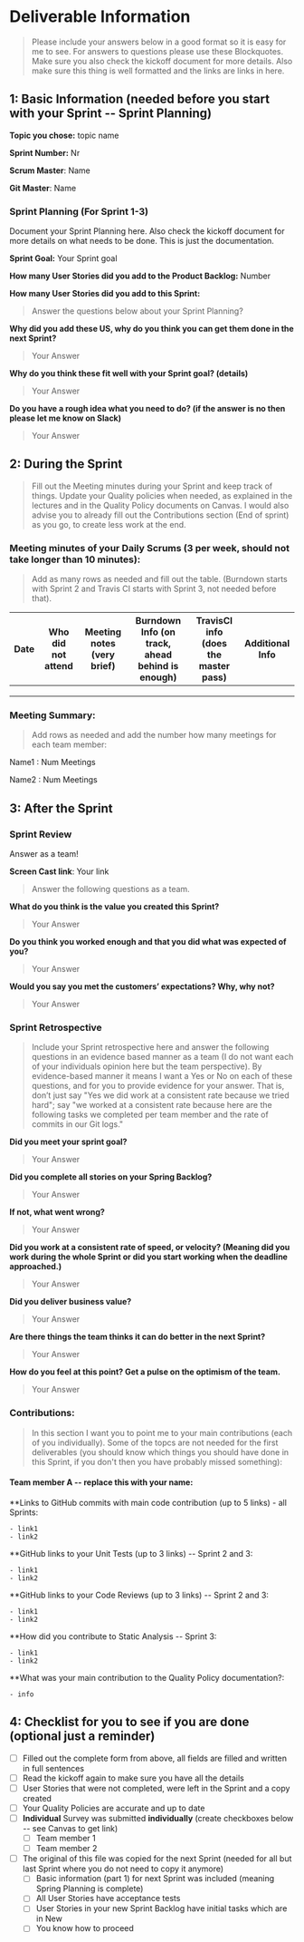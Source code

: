 # Deliverable Information

> Please include your answers below in a good format so it is easy for me to see. For answers to
> questions please use these Blockquotes. Make sure you also check the kickoff document for more
> details. Also make sure this thing is well formatted and the links are links in here.

## 1: Basic Information (needed before you start with your Sprint -- Sprint Planning)

**Topic you chose:** topic name

**Sprint Number:** Nr

**Scrum Master**: Name

**Git Master**: Name

### Sprint Planning (For Sprint 1-3)

Document your Sprint Planning here. Also check the kickoff document for more details on what needs
to be done. This is just the documentation.

**Sprint Goal:** Your Sprint goal

**How many User Stories did you add to the Product Backlog:**  Number

**How many User Stories did you add to this Sprint:**
> Answer the questions below about your Sprint Planning?

**Why did you add these US, why do you think you can get them done in the next Sprint?**

> Your Answer

**Why do you think these fit well with your Sprint goal? (details)**

> Your Answer

**Do you have a rough idea what you need to do? (if the answer is no then please let me know on
Slack)**

> Your Answer

## 2: During the Sprint

> Fill out the Meeting minutes during your Sprint and keep track of things. Update your Quality
> policies when needed, as explained in the lectures and in the Quality Policy documents on Canvas.
> I would also advise you to already fill out the Contributions section (End of sprint) as you go, to
> create less work at the end.

### Meeting minutes of your Daily Scrums (3 per week, should not take longer than 10 minutes):

> Add as many rows as needed and fill out the table. (Burndown starts with Sprint 2 and Travis CI
> starts with Sprint 3, not needed before that).

| Date | Who did not attend | Meeting notes (very brief) | Burndown Info (on track, ahead behind is enough) | TravisCI info (does the master pass) | Additional Info |
|------|--------------------|----------------------------|--------------------------------------------------|--------------------------------------|-----------------|
|      |                    |                            |                                                  |                                      |                 |
|      |                    |                            |                                                  |                                      |                 |
|      |                    |                            |                                                  |                                      |                 |

### Meeting Summary:

> Add rows as needed and add the number how many meetings for each team member:

Name1 : Num Meetings

Name2 : Num Meetings

## 3: After the Sprint

### Sprint Review

Answer as a team!

**Screen Cast link**: Your link

> Answer the following questions as a team.

**What do you think is the value you created this Sprint?**

> Your Answer

**Do you think you worked enough and that you did what was expected of you?**

> Your Answer

**Would you say you met the customers’ expectations? Why, why not?**

> Your Answer

### Sprint Retrospective

> Include your Sprint retrospective here and answer the following questions in an evidence based
> manner as a team (I do not want each of your individuals opinion here but the team perspective). By
> evidence-based manner it means I want a Yes or No on each of these questions, and for you to provide
> evidence for your answer. That is, don’t just say "Yes we did work at a consistent rate because we
> tried hard"; say "we worked at a consistent rate because here are the following tasks we completed
> per team member and the rate of commits in our Git logs."

**Did you meet your sprint goal?**

> Your Answer

**Did you complete all stories on your Spring Backlog?**

> Your Answer

**If not, what went wrong?**

> Your Answer

**Did you work at a consistent rate of speed, or velocity? (Meaning did you work during the whole
Sprint or did you start working when the deadline approached.)**

> Your Answer

**Did you deliver business value?**

> Your Answer

**Are there things the team thinks it can do better in the next Sprint?**

> Your Answer

**How do you feel at this point? Get a pulse on the optimism of the team.**

> Your Answer

### Contributions:

> In this section I want you to point me to your main contributions (each of you individually). Some
> of the topcs are not needed for the first deliverables (you should know which things you should have
> done in this Sprint, if you don't then you have probably missed something):

#### Team member A -- replace this with your name:

**Links to GitHub commits with main code contribution (up to 5 links) - all Sprints:

    - link1
    - link2

**GitHub links to your Unit Tests (up to 3 links) -- Sprint 2 and 3:

    - link1
    - link2

**GitHub links to your Code Reviews (up to 3 links) -- Sprint 2 and 3:

    - link1
    - link2

**How did you contribute to Static Analysis -- Sprint 3:

    - link1
    - link2

**What was your main contribution to the Quality Policy documentation?:

    - info

## 4: Checklist for you to see if you are done (optional just a reminder)

- [ ] Filled out the complete form from above, all fields are filled and written in full sentences
- [ ] Read the kickoff again to make sure you have all the details
- [ ] User Stories that were not completed, were left in the Sprint and a copy created
- [ ] Your Quality Policies are accurate and up to date
- [ ] **Individual** Survey was submitted **individually** (create checkboxes below -- see Canvas to
  get link)
    - [ ] Team member 1
    - [ ] Team member 2
- [ ] The original of this file was copied for the next Sprint (needed for all but last Sprint where
  you do not need to copy it anymore)
    - [ ] Basic information (part 1) for next Sprint was included (meaning Spring Planning is
      complete)
    - [ ] All User Stories have acceptance tests
    - [ ] User Stories in your new Sprint Backlog have initial tasks which are in New
    - [ ] You know how to proceed
